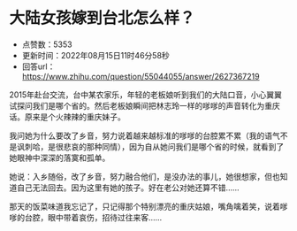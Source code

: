 # 大陆女孩嫁到台北怎么样？
- 点赞数：5353
- 更新时间：2022年08月15日11时46分58秒
- 回答url：https://www.zhihu.com/question/55044055/answer/2627367219
<body>
 <p data-pid="T8-Jhd4R">2015年赴台交流，台中某农家乐，年轻的老板娘听到我们的大陆口音，小心翼翼试探问我们是哪个省的。然后老板娘瞬间把林志玲一样的嗲嗲的声音转化为重庆话。原来是个火辣辣的重庆妹子。</p>
 <p data-pid="4scrbv1q">我问她为什么要改了乡音，努力说着越来越标准的嗲嗲的台腔累不累（我的语气不是讽刺哈，是很悲哀的那种同情），因为自从她问我们是哪个省的时候，就看到了她眼神中深深的落寞和孤单。</p>
 <p data-pid="kxWn7ugr">她说：入乡随俗，改了乡音，努力融合他们，是没办法的事儿，她很想家，但也知道自己无法回去。因为这里有她的孩子。好在老公对她还算不错……</p>
 <p data-pid="tH2fzq5B">那天的饭菜味道我忘记了，只记得那个特别漂亮的重庆姑娘，嘴角噙着笑，说着嗲嗲的台腔，眼中带着哀伤，招待过往来客……</p>
</body>